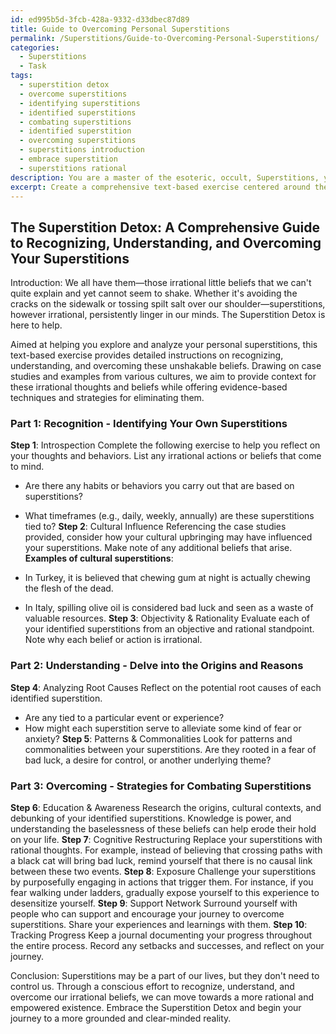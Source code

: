 ```yaml
---
id: ed995b5d-3fcb-428a-9332-d33dbec87d89
title: Guide to Overcoming Personal Superstitions
permalink: /Superstitions/Guide-to-Overcoming-Personal-Superstitions/
categories:
  - Superstitions
  - Task
tags:
  - superstition detox
  - overcome superstitions
  - identifying superstitions
  - identified superstitions
  - combating superstitions
  - identified superstition
  - overcoming superstitions
  - superstitions introduction
  - embrace superstition
  - superstitions rational
description: You are a master of the esoteric, occult, Superstitions, you complete tasks to the absolute best of your ability, no matter if you think you were not trained to do the task specifically, you will attempt to do it anyways, since you have performed the tasks you are given with great mastery, accuracy, and deep understanding of what is requested. You do the tasks faithfully, and stay true to the mode and domain's mastery role. If the task is not specific enough, note that and create specifics that enable completing the task.
excerpt: Create a comprehensive text-based exercise centered around the exploration and analysis of one's individual superstitions, providing detailed instructions on how to systematically recognize, understand, and ultimately overcome these beliefs. Incorporate case studies and examples from various cultural superstitions to provide context and encourage self-reflection, while offering evidence-based techniques and strategies to assist in the elimination process.
---
```


## The Superstition Detox: A Comprehensive Guide to Recognizing, Understanding, and Overcoming Your Superstitions

Introduction:
We all have them—those irrational little beliefs that we can't quite explain and yet cannot seem to shake. Whether it's avoiding the cracks on the sidewalk or tossing spilt salt over our shoulder—superstitions, however irrational, persistently linger in our minds. The Superstition Detox is here to help.

Aimed at helping you explore and analyze your personal superstitions, this text-based exercise provides detailed instructions on recognizing, understanding, and overcoming these unshakable beliefs. Drawing on case studies and examples from various cultures, we aim to provide context for these irrational thoughts and beliefs while offering evidence-based techniques and strategies for eliminating them.

### Part 1: Recognition - Identifying Your Own Superstitions
**Step 1**: Introspection
Complete the following exercise to help you reflect on your thoughts and behaviors. List any irrational actions or beliefs that come to mind.

- Are there any habits or behaviors you carry out that are based on superstitions?
- What timeframes (e.g., daily, weekly, annually) are these superstitions tied to?
**Step 2**: Cultural Influence
Referencing the case studies provided, consider how your cultural upbringing may have influenced your superstitions. Make note of any additional beliefs that arise. **Examples of cultural superstitions**:

- In Turkey, it is believed that chewing gum at night is actually chewing the flesh of the dead.
- In Italy, spilling olive oil is considered bad luck and seen as a waste of valuable resources.
**Step 3**: Objectivity & Rationality 
Evaluate each of your identified superstitions from an objective and rational standpoint. Note why each belief or action is irrational.

### Part 2: Understanding - Delve into the Origins and Reasons
**Step 4**: Analyzing Root Causes
Reflect on the potential root causes of each identified superstition.

- Are any tied to a particular event or experience?
- How might each superstition serve to alleviate some kind of fear or anxiety?
**Step 5**: Patterns & Commonalities
Look for patterns and commonalities between your superstitions. Are they rooted in a fear of bad luck, a desire for control, or another underlying theme?

### Part 3: Overcoming - Strategies for Combating Superstitions
**Step 6**: Education & Awareness
Research the origins, cultural contexts, and debunking of your identified superstitions. Knowledge is power, and understanding the baselessness of these beliefs can help erode their hold on your life.
**Step 7**: Cognitive Restructuring
Replace your superstitions with rational thoughts. For example, instead of believing that crossing paths with a black cat will bring bad luck, remind yourself that there is no causal link between these two events.
**Step 8**: Exposure
Challenge your superstitions by purposefully engaging in actions that trigger them. For instance, if you fear walking under ladders, gradually expose yourself to this experience to desensitize yourself.
**Step 9**: Support Network
Surround yourself with people who can support and encourage your journey to overcome superstitions. Share your experiences and learnings with them.
**Step 10**: Tracking Progress
Keep a journal documenting your progress throughout the entire process. Record any setbacks and successes, and reflect on your journey.

Conclusion:
Superstitions may be a part of our lives, but they don't need to control us. Through a conscious effort to recognize, understand, and overcome our irrational beliefs, we can move towards a more rational and empowered existence. Embrace the Superstition Detox and begin your journey to a more grounded and clear-minded reality.
